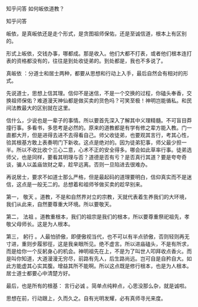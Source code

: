  
 知乎问答 如何皈依道教？ 
 
 
 
 
 
 知乎问答 
 
 

 

 皈依，是真皈依还是走个形式，是贪图祖师保佑，还是至诚信道，根本上有区别的。

 形式上皈依，交钱办事，哪都成。那是收入。他们大都不打表，或者他们根本连打表的资格都没有的，往往是到处收徒弟的。到处都是，我也不多说了。

 真皈依 ：分道士和居士两种，都要从思想和行动上入手，最后自然会有相对的形式。

 先说道士，思想上信其理。信仰不是迷信，不是一个交换的过程，你磕头奉香，交换祖师保佑？难道漫天神仙都是做买卖的货色吗？可笑至极！神明岂能循私。和民间法教最大的区别就在这里。

 信什么，少说也是一辈子的事情。所以要首先深入了解其中义理精髓。不可盲目莽撞行事。多看书，多思考是必然的。原来的道教都是有学有修之辈方能入教。门一直都大开，但是进得去进不去得看自己。师父收徒弟，也要观其言行，考其心性，验其根基方敢上表奏明门下新收。这点是绝对的。因为徒弟犯事，师父最少担一半。所以不收比收个三心二意，心术不正的安全得多。哪会如此草率行事。徒弟选师父，也是同样，要看其明理与否？道德是否有亏？是否真行其道？要是夸夸奇谈，骗人以盖庙敛财之辈，趁早远离。否则一旦陷进去很难办。

 再说居士，要求不如道士那么严格，但是最起码的道理要明白，信仰真实而不是迷信，这点是一般无二的。总想着和祖师爷做买卖的趁早别来。

 第一， 敬天 。道教，不是和自然界对立的宗教，天就代表着生养我们的大环境，我们从此来，自然要尊重大环境。所以要敬天。

 第二， 法祖 。道教重根本，我们的祖宗是我们的根本，所以要尊重祭祀祖先，孝敬父母师长。这是为人根本。

 第三， 躬行 。人最怕骄傲，即便傲视当代，也不可以有半点骄傲，否则轻则再无寸进，重则步履邪徑，这是我亲眼所见。绝不虚言。所以进庙磕头，不是有所求，而是给你一个反躬身心的机会。神明祖先在上，不是为了叫世人叩拜收点香火。而是叫你知道，大道漫漫无穷尽，前路有先人，后生路尚远。岂可自是自矜自大。如此方能虚其心实其腹。增益其所不能啊。所以这点既是修行根本，也是为人根本。居士道士都要心中清楚方好。

 最后，也是所有的根基： 言行必诚 。简单点纯粹点，心思没那么杂，就是诚啦。

 

 思想在前，行动跟上，久而久之。自有光明发耀，必有真师寻光来度。 